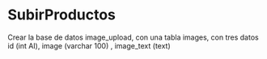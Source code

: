 # SubirProductos 
Crear la base de datos image_upload, con una tabla images, con tres datos id (int  AI), image (varchar 100) , image_text (text)
